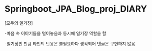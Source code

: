 # Springboot_JPA_Blog_proj_DIARY
[모두의 일기장]

-마음 속 이야기들을 털어놓음과 동시에 일기장 역할을 함

-일기장인 만큼 타인의 반응은 불필요하다 생각되어 댓글은 구현하지 않음
